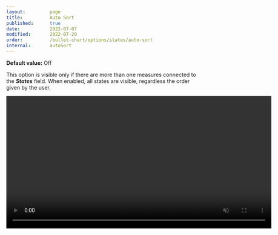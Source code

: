 ```yaml
---
layout:         page
title:          Auto Sort
published:      true
date:           2022-07-07
modified:   	2022-07-29
order:          /bullet-chart/options/states/auto-sort
internal:       autoSort
---
```


**Default value:** Off

This option is visible only if there are more than one measures connected to the ***States*** field. When enabled, all states are visible, regardless the order given by the user.

<video src="images/auto-sort-on.mp4" width="700" autoplay loop muted></video>